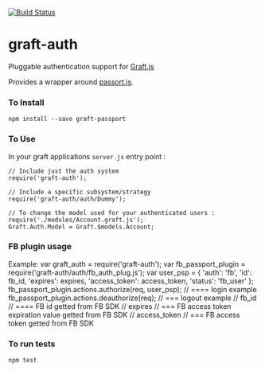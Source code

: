 [![Build Status](https://travis-ci.org/ONCHoldings/graft-auth.png)](https://travis-ci.org/ONCHoldings/graft-auth)

graft-auth
==========

Pluggable authentication support for [Graft.js](https://github.com/ONCHoldings/graft.js)

Provides a wrapper around [passort.js](http://passportjs.com).

### To Install

    npm install --save graft-passport

### To Use

In your graft applications `server.js` entry point :

    // Include just the auth system
    require('graft-auth');

    // Include a specific subsystem/strategy
    require('graft-auth/auth/Dummy');

    // To change the model used for your authenticated users :
    require('./modules/Account.graft.js');
    Graft.Auth.Model = Graft.$models.Account;

### FB plugin usage
Example:
  var graft_auth = require('graft-auth');
  var fb_passport_plugin = require('graft-auth/auth/fb_auth_plug.js');
  var user_psp = {
    'auth': 'fb',
    'id': fb_id,
    'expires': expires,
    'access_token': access_token,
    'status': 'fb_user'
  };
  fb_passport_plugin.actions.authorize(req, user_psp); // ==== login example
  fb_passport_plugin.actions.deauthorize(req); // === logout example
  // fb_id // ==== FB id getted from FB SDK
  // expires // === FB access token expiration value getted from FB SDK
  // access_token // === FB access token getted from FB SDK

### To run tests

    npm test

